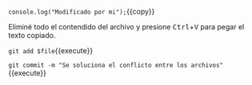 
`console.log("Modificado por mi");`{{copy}}

Eliminé todo el contendido del archivo y presione <kbd>Ctrl</kbd>+<kbd>V</kbd> para pegar el texto copiado.

`git add $file`{{execute}}

`git commit -m "Se soluciona el conflicto entre los archivos"`{{execute}}